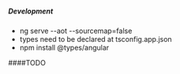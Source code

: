 ##### Development
* ng serve --aot --sourcemap=false
* types need to be declared at tsconfig.app.json
* npm install @types/angular

####TODO